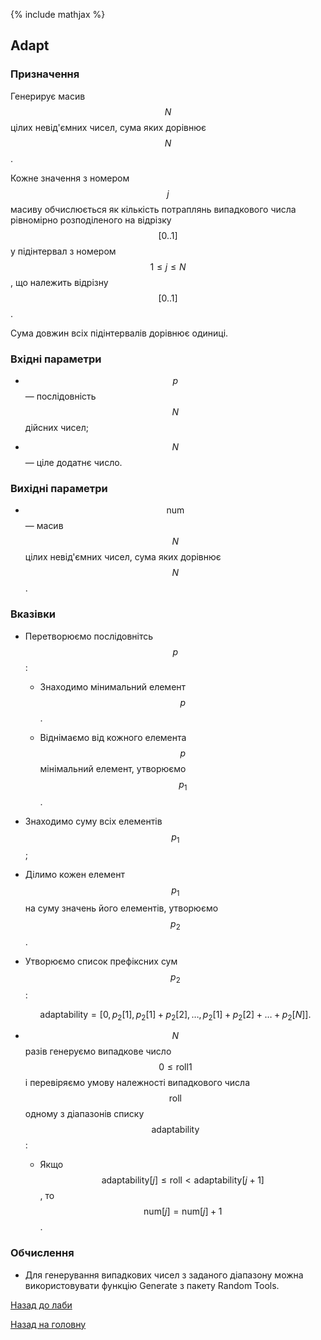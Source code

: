{% include mathjax %}

## Adapt
	
### Призначення

Генерирує масив $$N$$ цілих невід'ємних чисел, сума яких дорівнює $$N$$. 

Кожне значення з номером $$j$$ масиву обчислюється як кількість потраплянь випадкового числа рівномірно розподіленого на відрізку $$[0..1]$$ у підінтервал з номером $$1 \le j \le N$$, що належить відрізну $$[0..1]$$. 

Сума довжин всіх підінтервалів дорівнює одиниці.

### Вхідні параметри

- $$p$$ &mdash; послідовність $$N$$ дійсних чисел;

- $$N$$ &mdash; ціле додатнє число.

### Вихідні параметри

- $$\text{num}$$ &mdash; масив $$N$$ цілих невід'ємних чисел, сума яких дорівнює $$N$$.

### Вказівки

- Перетворюємо послідовнітсь $$p$$:

	- Знаходимо мінимальний елемент $$p$$.

	- Віднімаємо від кожного елемента $$p$$ мінімальний елемент, утворюємо $$p_1$$.

- Знаходимо суму всіх елементів $$p_1$$;

- Ділимо кожен елемент $$p_1$$ на суму значень його елементів, утворюємо $$p_2$$.

- Утворюємо список префіксних сум $$p_2$$:
	
	$$
	\text{adaptability} = [0, p_2[1], p_2[1] + p_2[2], \ldots, p_2[1] + p_2[2] + \ldots + p_2[N]].
	$$

- $$N$$ разів генеруємо випадкове число $$0 \le \text{roll} 1$$ і перевіряємо умову належності випадкового числа $$\text{roll}$$ одному з діапазонів списку $$\text{adaptability}$$:

	- Якщо $$\text{adaptability}[j] \le \text{roll} < \text{adaptability}[j + 1]$$, то $$\text{num}[j] = \text{num}[j] + 1$$.

### Обчислення

- Для генерування випадкових чисел з заданого діапазону можна використовувати функцію Generate з пакету Random Tools.

[Назад до лаби](README.md)

[Назад на головну](../README.md)